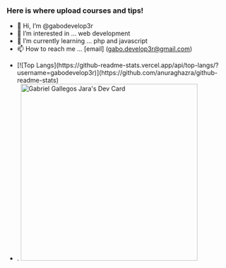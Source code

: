 ### Here is where upload courses and tips!

- 👋 Hi, I’m @gabodevelop3r
- 👀 I’m interested in ... web development
- 🌱 I’m currently learning ... php and javascript
- 📫 How to reach me ... [email] (gabo.develop3r@gmail.com)


<ul>
<li> 
  [![Top Langs](https://github-readme-stats.vercel.app/api/top-langs/?username=gabodevelop3r)](https://github.com/anuraghazra/github-readme-stats)

  </li>
  
 <li>. 
<a href="https://app.daily.dev/Dead1"><img src="https://api.daily.dev/devcards/f6bb15f81b96485b8c54a0fbdd996e1f.png?r=azb" width="400" alt="Gabriel Gallegos Jara's Dev Card"/></a>
  
 </li>
</ul>



